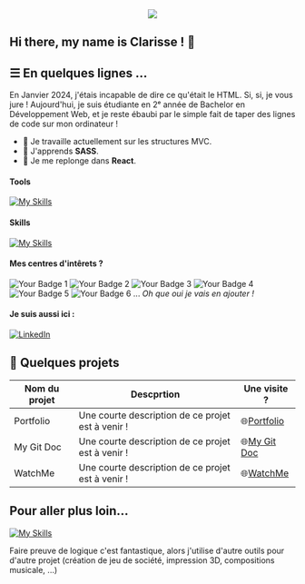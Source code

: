 <div align = "center">
    <img src=./bannière.png/>
</div>

## Hi there, my name is Clarisse ! 👋

## ☰ En quelques lignes ...
En Janvier 2024, j'étais incapable de dire ce qu'était le HTML. Si, si, je vous jure ! 
Aujourd'hui, je suis étudiante en 2ᵉ année de Bachelor en Développement Web, et je reste ébaubi par le simple fait de taper des lignes de code sur mon ordinateur !

- 🔭 Je travaille actuellement sur les structures MVC.
- 🌱 J'apprends <b>SASS</b>.
- 🚀 Je me replonge dans <b>React</b>.

#### Tools

[![My Skills](https://skillicons.dev/icons?i=apple,windows,figma,notion,postman,github,git)](https://skillicons.dev)

#### Skills

[![My Skills](https://skillicons.dev/icons?i=html,css,js,php,mysql,react,sass,bootstrap)](https://skillicons.dev)

#### Mes centres d'intêrets ?
![Your Badge 1](https://img.shields.io/badge/Doctor_Who-blue)
![Your Badge 2](https://img.shields.io/badge/Musique-white)
![Your Badge 3](https://img.shields.io/badge/Informatique-green)
![Your Badge 4](https://img.shields.io/badge/Couleurs-gray)
![Your Badge 5](https://img.shields.io/badge/Jeux_de_société-yellow)
![Your Badge 6](https://img.shields.io/badge/Classements-black)
...
<i>Oh que oui je vais en ajouter !</i>


#### Je suis aussi ici :
[![LinkedIn](https://skillicons.dev/icons?i=linkedin)](https://www.linkedin.com/in/clarisse-lebaut/)

## 📝 Quelques projets

| Nom du projet | Descprtion | Une visite ? |
| - | - | - |
| Portfolio | Une courte description de ce projet est à venir ! | 🌐[Portfolio](https://clarisse-le-baut.students-laplateforme.io/portfolio/index.html) |
| My Git Doc | Une courte description de ce projet est à venir ! | 🌐[My Git Doc](https://clarisse-le-baut.students-laplateforme.io/portfolio/index.html) |
| WatchMe | Une courte description de ce projet est à venir ! | 🌐[WatchMe](https://clarisse-le-baut.students-laplateforme.io/portfolio/index.html) |
 
## Pour aller plus loin...

[![My Skills](https://skillicons.dev/icons?i=ableton,au,ai,ps,pr,py)](https://skillicons.dev)

Faire preuve de logique c'est fantastique, alors j'utilise d'autre outils pour d'autre projet (création de jeu de société, impression 3D, compositions musicale, ...)
